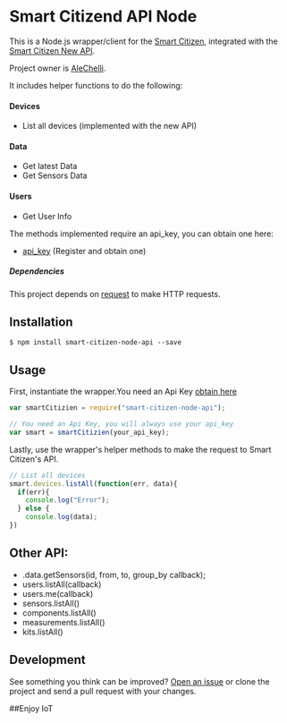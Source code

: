 Smart Citizend API Node
==================


This is a Node.js wrapper/client for the [Smart Citizen](http://api.smartcitizen.me), integrated with the [Smart Citizen New API](https://github.com/fablabbcn/smartcitizen).

Project owner is [AleChelli](https://github.com/AleChelli).

It includes helper functions to do the following:

#### Devices
- List all devices (implemented with the new API)

#### Data
- Get latest Data
- Get Sensors Data

#### Users
- Get User Info


The methods implemented require an api_key, you can obtain one here:

- [api_key](https://smartcitizen.me/users/login) (Register and obtain one)

##### Dependencies

This project depends on [request](https://github.com/request/request) to make HTTP requests.

## Installation

    $ npm install smart-citizen-node-api --save

## Usage

First, instantiate the wrapper.You need an Api Key [obtain here](https://smartcitizen.me/users/login)
```javascript
var smartCitizien = require("smart-citizen-node-api");

// You need an Api Key, you will always use your api_key
var smart = smartCitizien(your_api_key);
```

Lastly, use the wrapper's helper methods to make the request to Smart Citizen's API.
```javascript
// List all devices
smart.devices.listAll(function(err, data){
  if(err){
    console.log("Error");
  } else {
    console.log(data);
})
```
## Other API:
- .data.getSensors(id, from, to, group_by callback);
- users.listAll(callback)
- users.me(callback)
- sensors.listAll()
- components.listAll()
- measurements.listAll()
- kits.listAll()

## Development

See something you think can be improved? [Open an issue](https://github.com/AleChelli/smart-citizen-node-api/issues/new) or clone the project and send a pull request with your changes.

##Enjoy IoT
